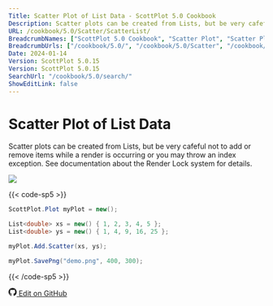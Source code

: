 ```yaml
---
Title: Scatter Plot of List Data - ScottPlot 5.0 Cookbook
Description: Scatter plots can be created from Lists, but be very cafeful not to add or remove items while a render is occurring or you may throw an index exception. See documentation about the Render Lock system for details.
URL: /cookbook/5.0/Scatter/ScatterList/
BreadcrumbNames: ["ScottPlot 5.0 Cookbook", "Scatter Plot", "Scatter Plot of List Data"]
BreadcrumbUrls: ["/cookbook/5.0/", "/cookbook/5.0/Scatter", "/cookbook/5.0/Scatter/ScatterList"]
Date: 2024-01-14
Version: ScottPlot 5.0.15
Version: ScottPlot 5.0.15
SearchUrl: "/cookbook/5.0/search/"
ShowEditLink: false
---
```


# Scatter Plot of List Data


Scatter plots can be created from Lists, but be very cafeful not to add or remove items while a render is occurring or you may throw an index exception. See documentation about the Render Lock system for details.

[![](/cookbook/5.0/images/ScatterList.png)](/cookbook/5.0/images/ScatterList.png)

{{< code-sp5 >}}

```cs
ScottPlot.Plot myPlot = new();

List<double> xs = new() { 1, 2, 3, 4, 5 };
List<double> ys = new() { 1, 4, 9, 16, 25 };

myPlot.Add.Scatter(xs, ys);

myPlot.SavePng("demo.png", 400, 300);

```

{{< /code-sp5 >}}

<a href='https://github.com/ScottPlot/ScottPlot/blob/main/src/ScottPlot5/ScottPlot5%20Cookbook/Recipes/PlotTypes/Scatter.cs'><svg xmlns="http://www.w3.org/2000/svg" width="16" height="16" fill="currentColor" class="mb-1 bi bi-github" viewBox="0 0 16 16">
  <path d="M8 0C3.58 0 0 3.58 0 8c0 3.54 2.29 6.53 5.47 7.59.4.07.55-.17.55-.38 0-.19-.01-.82-.01-1.49-2.01.37-2.53-.49-2.69-.94-.09-.23-.48-.94-.82-1.13-.28-.15-.68-.52-.01-.53.63-.01 1.08.58 1.23.82.72 1.21 1.87.87 2.33.66.07-.52.28-.87.51-1.07-1.78-.2-3.64-.89-3.64-3.95 0-.87.31-1.59.82-2.15-.08-.2-.36-1.02.08-2.12 0 0 .67-.21 2.2.82.64-.18 1.32-.27 2-.27s1.36.09 2 .27c1.53-1.04 2.2-.82 2.2-.82.44 1.1.16 1.92.08 2.12.51.56.82 1.27.82 2.15 0 3.07-1.87 3.75-3.65 3.95.29.25.54.73.54 1.48 0 1.07-.01 1.93-.01 2.2 0 .21.15.46.55.38A8.01 8.01 0 0 0 16 8c0-4.42-3.58-8-8-8"/>
</svg> Edit on GitHub</a>

